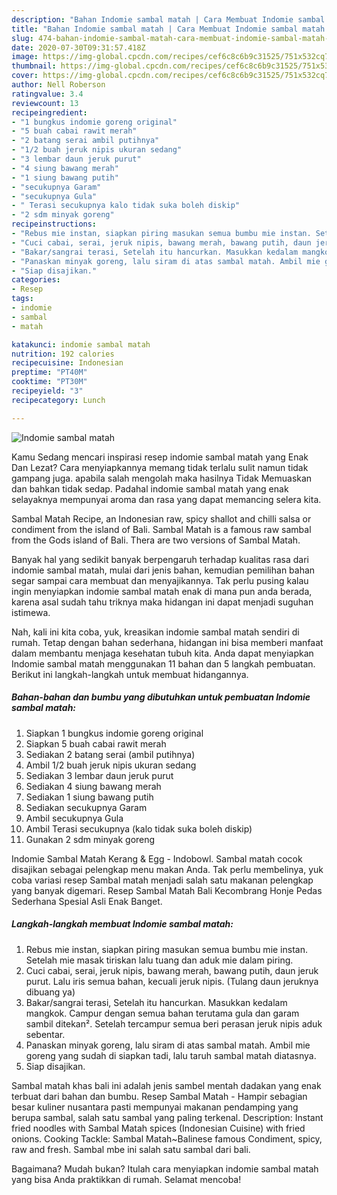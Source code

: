 ```yaml
---
description: "Bahan Indomie sambal matah | Cara Membuat Indomie sambal matah Yang Enak Dan Lezat"
title: "Bahan Indomie sambal matah | Cara Membuat Indomie sambal matah Yang Enak Dan Lezat"
slug: 474-bahan-indomie-sambal-matah-cara-membuat-indomie-sambal-matah-yang-enak-dan-lezat
date: 2020-07-30T09:31:57.418Z
image: https://img-global.cpcdn.com/recipes/cef6c8c6b9c31525/751x532cq70/indomie-sambal-matah-foto-resep-utama.jpg
thumbnail: https://img-global.cpcdn.com/recipes/cef6c8c6b9c31525/751x532cq70/indomie-sambal-matah-foto-resep-utama.jpg
cover: https://img-global.cpcdn.com/recipes/cef6c8c6b9c31525/751x532cq70/indomie-sambal-matah-foto-resep-utama.jpg
author: Nell Roberson
ratingvalue: 3.4
reviewcount: 13
recipeingredient:
- "1 bungkus indomie goreng original"
- "5 buah cabai rawit merah"
- "2 batang serai ambil putihnya"
- "1/2 buah jeruk nipis ukuran sedang"
- "3 lembar daun jeruk purut"
- "4 siung bawang merah"
- "1 siung bawang putih"
- "secukupnya Garam"
- "secukupnya Gula"
- " Terasi secukupnya kalo tidak suka boleh diskip"
- "2 sdm minyak goreng"
recipeinstructions:
- "Rebus mie instan, siapkan piring masukan semua bumbu mie instan. Setelah mie masak tiriskan lalu tuang dan aduk mie dalam piring."
- "Cuci cabai, serai, jeruk nipis, bawang merah, bawang putih, daun jeruk purut. Lalu iris semua bahan, kecuali jeruk nipis. (Tulang daun jeruknya dibuang ya)"
- "Bakar/sangrai terasi, Setelah itu hancurkan. Masukkan kedalam mangkok. Campur dengan semua bahan terutama gula dan garam sambil ditekan². Setelah tercampur semua beri perasan jeruk nipis aduk sebentar."
- "Panaskan minyak goreng, lalu siram di atas sambal matah. Ambil mie goreng yang sudah di siapkan tadi, lalu taruh sambal matah diatasnya."
- "Siap disajikan."
categories:
- Resep
tags:
- indomie
- sambal
- matah

katakunci: indomie sambal matah 
nutrition: 192 calories
recipecuisine: Indonesian
preptime: "PT40M"
cooktime: "PT30M"
recipeyield: "3"
recipecategory: Lunch

---
```



![Indomie sambal matah](https://img-global.cpcdn.com/recipes/cef6c8c6b9c31525/751x532cq70/indomie-sambal-matah-foto-resep-utama.jpg)

Kamu Sedang mencari inspirasi resep indomie sambal matah yang Enak Dan Lezat? Cara menyiapkannya memang tidak terlalu sulit namun tidak gampang juga. apabila salah mengolah maka hasilnya Tidak Memuaskan dan bahkan tidak sedap. Padahal indomie sambal matah yang enak selayaknya mempunyai aroma dan rasa yang dapat memancing selera kita.

Sambal Matah Recipe, an Indonesian raw, spicy shallot and chilli salsa or condiment from the island of Bali. Sambal Matah is a famous raw sambal from the Gods island of Bali. Thera are two versions of Sambal Matah.

Banyak hal yang sedikit banyak berpengaruh terhadap kualitas rasa dari indomie sambal matah, mulai dari jenis bahan, kemudian pemilihan bahan segar sampai cara membuat dan menyajikannya. Tak perlu pusing kalau ingin menyiapkan indomie sambal matah enak di mana pun anda berada, karena asal sudah tahu triknya maka hidangan ini dapat menjadi suguhan istimewa.


Nah, kali ini kita coba, yuk, kreasikan indomie sambal matah sendiri di rumah. Tetap dengan bahan sederhana, hidangan ini bisa memberi manfaat dalam membantu menjaga kesehatan tubuh kita. Anda dapat menyiapkan Indomie sambal matah menggunakan 11 bahan dan 5 langkah pembuatan. Berikut ini langkah-langkah untuk membuat hidangannya.

<!--inarticleads1-->

##### Bahan-bahan dan bumbu yang dibutuhkan untuk pembuatan Indomie sambal matah:

1. Siapkan 1 bungkus indomie goreng original
1. Siapkan 5 buah cabai rawit merah
1. Sediakan 2 batang serai (ambil putihnya)
1. Ambil 1/2 buah jeruk nipis ukuran sedang
1. Sediakan 3 lembar daun jeruk purut
1. Sediakan 4 siung bawang merah
1. Sediakan 1 siung bawang putih
1. Sediakan secukupnya Garam
1. Ambil secukupnya Gula
1. Ambil  Terasi secukupnya (kalo tidak suka boleh diskip)
1. Gunakan 2 sdm minyak goreng


Indomie Sambal Matah Kerang &amp; Egg - Indobowl. Sambal matah cocok disajikan sebagai pelengkap menu makan Anda. Tak perlu membelinya, yuk coba variasi resep Sambal matah menjadi salah satu makanan pelengkap yang banyak digemari. Resep Sambal Matah Bali Kecombrang Honje Pedas Sederhana Spesial Asli Enak Banget. 

<!--inarticleads2-->

##### Langkah-langkah membuat Indomie sambal matah:

1. Rebus mie instan, siapkan piring masukan semua bumbu mie instan. Setelah mie masak tiriskan lalu tuang dan aduk mie dalam piring.
1. Cuci cabai, serai, jeruk nipis, bawang merah, bawang putih, daun jeruk purut. Lalu iris semua bahan, kecuali jeruk nipis. (Tulang daun jeruknya dibuang ya)
1. Bakar/sangrai terasi, Setelah itu hancurkan. Masukkan kedalam mangkok. Campur dengan semua bahan terutama gula dan garam sambil ditekan². Setelah tercampur semua beri perasan jeruk nipis aduk sebentar.
1. Panaskan minyak goreng, lalu siram di atas sambal matah. Ambil mie goreng yang sudah di siapkan tadi, lalu taruh sambal matah diatasnya.
1. Siap disajikan.


Sambal matah khas bali ini adalah jenis sambel mentah dadakan yang enak terbuat dari bahan dan bumbu. Resep Sambal Matah - Hampir sebagian besar kuliner nusantara pasti mempunyai makanan pendamping yang berupa sambal, salah satu sambal yang paling terkenal. Description: Instant fried noodles with Sambal Matah spices (Indonesian Cuisine) with fried onions. Cooking Tackle: Sambal Matah~Balinese famous Condiment, spicy, raw and fresh. Sambal mbe ini salah satu sambal dari bali. 

Bagaimana? Mudah bukan? Itulah cara menyiapkan indomie sambal matah yang bisa Anda praktikkan di rumah. Selamat mencoba!
